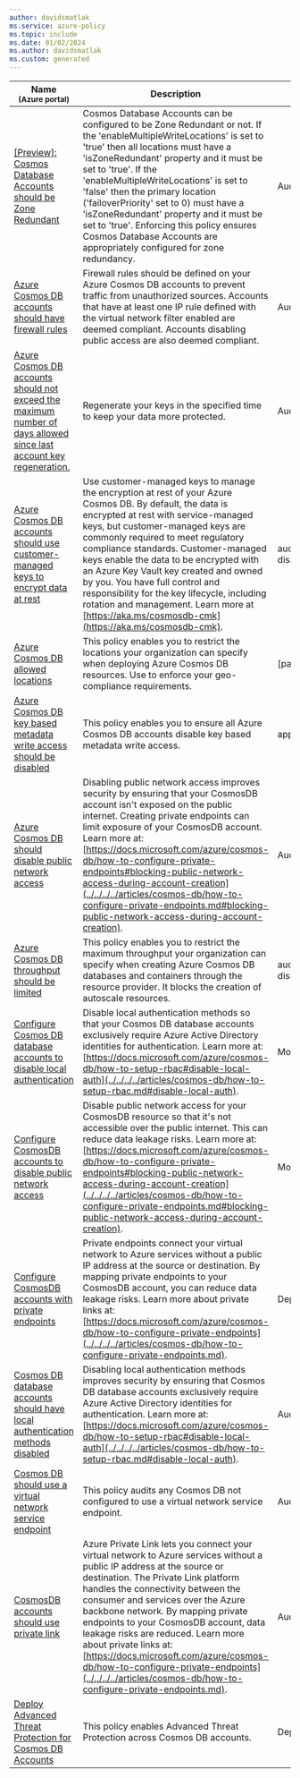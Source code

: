 ```yaml
---
author: davidsmatlak
ms.service: azure-policy
ms.topic: include
ms.date: 01/02/2024
ms.author: davidsmatlak
ms.custom: generated
---
```


|Name<br /><sub>(Azure portal)</sub> |Description |Effect(s) |Version<br /><sub>(GitHub)</sub> |
|---|---|---|---|
|[\[Preview\]: Cosmos Database Accounts should be Zone Redundant](https://portal.azure.com/#blade/Microsoft_Azure_Policy/PolicyDetailBlade/definitionId/%2Fproviders%2FMicrosoft.Authorization%2FpolicyDefinitions%2F44c5a1f9-7ef6-4c38-880c-273e8f7a3c24) |Cosmos Database Accounts can be configured to be Zone Redundant or not. If the 'enableMultipleWriteLocations' is set to 'true' then all locations must have a 'isZoneRedundant' property and it must be set to 'true'. If the 'enableMultipleWriteLocations' is set to 'false' then the primary location ('failoverPriority' set to 0) must have a 'isZoneRedundant' property and it must be set to 'true'. Enforcing this policy ensures Cosmos Database Accounts are appropriately configured for zone redundancy. |Audit, Deny, Disabled |[1.0.0-preview](https://github.com/Azure/azure-policy/blob/master/built-in-policies/policyDefinitions/Resilience/DocumentDB_databaseAccounts_ZoneRedundant_Audit.json) |
|[Azure Cosmos DB accounts should have firewall rules](https://portal.azure.com/#blade/Microsoft_Azure_Policy/PolicyDetailBlade/definitionId/%2Fproviders%2FMicrosoft.Authorization%2FpolicyDefinitions%2F862e97cf-49fc-4a5c-9de4-40d4e2e7c8eb) |Firewall rules should be defined on your Azure Cosmos DB accounts to prevent traffic from unauthorized sources. Accounts that have at least one IP rule defined with the virtual network filter enabled are deemed compliant. Accounts disabling public access are also deemed compliant. |Audit, Deny, Disabled |[2.0.0](https://github.com/Azure/azure-policy/blob/master/built-in-policies/policyDefinitions/Cosmos%20DB/Cosmos_NetworkRulesExist_Audit.json) |
|[Azure Cosmos DB accounts should not exceed the maximum number of days allowed since last account key regeneration.](https://portal.azure.com/#blade/Microsoft_Azure_Policy/PolicyDetailBlade/definitionId/%2Fproviders%2FMicrosoft.Authorization%2FpolicyDefinitions%2F9d83ccb1-f313-46ce-9d39-a198bfdb51a0) |Regenerate your keys in the specified time to keep your data more protected. |Audit, Disabled |[1.0.0](https://github.com/Azure/azure-policy/blob/master/built-in-policies/policyDefinitions/Cosmos%20DB/Cosmos_KeysMetadata_Audit.json) |
|[Azure Cosmos DB accounts should use customer-managed keys to encrypt data at rest](https://portal.azure.com/#blade/Microsoft_Azure_Policy/PolicyDetailBlade/definitionId/%2Fproviders%2FMicrosoft.Authorization%2FpolicyDefinitions%2F1f905d99-2ab7-462c-a6b0-f709acca6c8f) |Use customer-managed keys to manage the encryption at rest of your Azure Cosmos DB. By default, the data is encrypted at rest with service-managed keys, but customer-managed keys are commonly required to meet regulatory compliance standards. Customer-managed keys enable the data to be encrypted with an Azure Key Vault key created and owned by you. You have full control and responsibility for the key lifecycle, including rotation and management. Learn more at [https://aka.ms/cosmosdb-cmk](https://aka.ms/cosmosdb-cmk). |audit, Audit, deny, Deny, disabled, Disabled |[1.1.0](https://github.com/Azure/azure-policy/blob/master/built-in-policies/policyDefinitions/Cosmos%20DB/Cosmos_CMK_Deny.json) |
|[Azure Cosmos DB allowed locations](https://portal.azure.com/#blade/Microsoft_Azure_Policy/PolicyDetailBlade/definitionId/%2Fproviders%2FMicrosoft.Authorization%2FpolicyDefinitions%2F0473574d-2d43-4217-aefe-941fcdf7e684) |This policy enables you to restrict the locations your organization can specify when deploying Azure Cosmos DB resources. Use to enforce your geo-compliance requirements. |[parameters('policyEffect')] |[1.1.0](https://github.com/Azure/azure-policy/blob/master/built-in-policies/policyDefinitions/Cosmos%20DB/Cosmos_Locations_Deny.json) |
|[Azure Cosmos DB key based metadata write access should be disabled](https://portal.azure.com/#blade/Microsoft_Azure_Policy/PolicyDetailBlade/definitionId/%2Fproviders%2FMicrosoft.Authorization%2FpolicyDefinitions%2F4750c32b-89c0-46af-bfcb-2e4541a818d5) |This policy enables you to ensure all Azure Cosmos DB accounts disable key based metadata write access. |append |[1.0.0](https://github.com/Azure/azure-policy/blob/master/built-in-policies/policyDefinitions/Cosmos%20DB/Cosmos_DisableMetadata_Append.json) |
|[Azure Cosmos DB should disable public network access](https://portal.azure.com/#blade/Microsoft_Azure_Policy/PolicyDetailBlade/definitionId/%2Fproviders%2FMicrosoft.Authorization%2FpolicyDefinitions%2F797b37f7-06b8-444c-b1ad-fc62867f335a) |Disabling public network access improves security by ensuring that your CosmosDB account isn't exposed on the public internet. Creating private endpoints can limit exposure of your CosmosDB account. Learn more at: [https://docs.microsoft.com/azure/cosmos-db/how-to-configure-private-endpoints#blocking-public-network-access-during-account-creation](../../../../articles/cosmos-db/how-to-configure-private-endpoints.md#blocking-public-network-access-during-account-creation). |Audit, Deny, Disabled |[1.0.0](https://github.com/Azure/azure-policy/blob/master/built-in-policies/policyDefinitions/Cosmos%20DB/Cosmos_PrivateNetworkAccess_AuditDeny.json) |
|[Azure Cosmos DB throughput should be limited](https://portal.azure.com/#blade/Microsoft_Azure_Policy/PolicyDetailBlade/definitionId/%2Fproviders%2FMicrosoft.Authorization%2FpolicyDefinitions%2F0b7ef78e-a035-4f23-b9bd-aff122a1b1cf) |This policy enables you to restrict the maximum throughput your organization can specify when creating Azure Cosmos DB databases and containers through the resource provider. It blocks the creation of autoscale resources. |audit, Audit, deny, Deny, disabled, Disabled |[1.1.0](https://github.com/Azure/azure-policy/blob/master/built-in-policies/policyDefinitions/Cosmos%20DB/Cosmos_MaxThroughput_Deny.json) |
|[Configure Cosmos DB database accounts to disable local authentication](https://portal.azure.com/#blade/Microsoft_Azure_Policy/PolicyDetailBlade/definitionId/%2Fproviders%2FMicrosoft.Authorization%2FpolicyDefinitions%2Fdc2d41d1-4ab1-4666-a3e1-3d51c43e0049) |Disable local authentication methods so that your Cosmos DB database accounts exclusively require Azure Active Directory identities for authentication. Learn more at: [https://docs.microsoft.com/azure/cosmos-db/how-to-setup-rbac#disable-local-auth](../../../../articles/cosmos-db/how-to-setup-rbac.md#disable-local-auth). |Modify, Disabled |[1.1.0](https://github.com/Azure/azure-policy/blob/master/built-in-policies/policyDefinitions/Cosmos%20DB/Cosmos_DisableLocalAuth_Modify.json) |
|[Configure CosmosDB accounts to disable public network access](https://portal.azure.com/#blade/Microsoft_Azure_Policy/PolicyDetailBlade/definitionId/%2Fproviders%2FMicrosoft.Authorization%2FpolicyDefinitions%2Fda69ba51-aaf1-41e5-8651-607cd0b37088) |Disable public network access for your CosmosDB resource so that it's not accessible over the public internet. This can reduce data leakage risks. Learn more at: [https://docs.microsoft.com/azure/cosmos-db/how-to-configure-private-endpoints#blocking-public-network-access-during-account-creation](../../../../articles/cosmos-db/how-to-configure-private-endpoints.md#blocking-public-network-access-during-account-creation). |Modify, Disabled |[1.0.1](https://github.com/Azure/azure-policy/blob/master/built-in-policies/policyDefinitions/Cosmos%20DB/Cosmos_PrivateNetworkAccess_Modify.json) |
|[Configure CosmosDB accounts with private endpoints ](https://portal.azure.com/#blade/Microsoft_Azure_Policy/PolicyDetailBlade/definitionId/%2Fproviders%2FMicrosoft.Authorization%2FpolicyDefinitions%2Fb609e813-3156-4079-91fa-a8494c1471c4) |Private endpoints connect your virtual network to Azure services without a public IP address at the source or destination. By mapping private endpoints to your CosmosDB account, you can reduce data leakage risks. Learn more about private links at: [https://docs.microsoft.com/azure/cosmos-db/how-to-configure-private-endpoints](../../../../articles/cosmos-db/how-to-configure-private-endpoints.md). |DeployIfNotExists, Disabled |[1.0.0](https://github.com/Azure/azure-policy/blob/master/built-in-policies/policyDefinitions/Cosmos%20DB/Cosmos_PrivateEndpoint_DeployIfNotExists.json) |
|[Cosmos DB database accounts should have local authentication methods disabled](https://portal.azure.com/#blade/Microsoft_Azure_Policy/PolicyDetailBlade/definitionId/%2Fproviders%2FMicrosoft.Authorization%2FpolicyDefinitions%2F5450f5bd-9c72-4390-a9c4-a7aba4edfdd2) |Disabling local authentication methods improves security by ensuring that Cosmos DB database accounts exclusively require Azure Active Directory identities for authentication. Learn more at: [https://docs.microsoft.com/azure/cosmos-db/how-to-setup-rbac#disable-local-auth](../../../../articles/cosmos-db/how-to-setup-rbac.md#disable-local-auth). |Audit, Deny, Disabled |[1.1.0](https://github.com/Azure/azure-policy/blob/master/built-in-policies/policyDefinitions/Cosmos%20DB/Cosmos_DisableLocalAuth_AuditDeny.json) |
|[Cosmos DB should use a virtual network service endpoint](https://portal.azure.com/#blade/Microsoft_Azure_Policy/PolicyDetailBlade/definitionId/%2Fproviders%2FMicrosoft.Authorization%2FpolicyDefinitions%2Fe0a2b1a3-f7f9-4569-807f-2a9edebdf4d9) |This policy audits any Cosmos DB not configured to use a virtual network service endpoint. |Audit, Disabled |[1.0.0](https://github.com/Azure/azure-policy/blob/master/built-in-policies/policyDefinitions/Network/VirtualNetworkServiceEndpoint_CosmosDB_Audit.json) |
|[CosmosDB accounts should use private link](https://portal.azure.com/#blade/Microsoft_Azure_Policy/PolicyDetailBlade/definitionId/%2Fproviders%2FMicrosoft.Authorization%2FpolicyDefinitions%2F58440f8a-10c5-4151-bdce-dfbaad4a20b7) |Azure Private Link lets you connect your virtual network to Azure services without a public IP address at the source or destination. The Private Link platform handles the connectivity between the consumer and services over the Azure backbone network. By mapping private endpoints to your CosmosDB account, data leakage risks are reduced. Learn more about private links at: [https://docs.microsoft.com/azure/cosmos-db/how-to-configure-private-endpoints](../../../../articles/cosmos-db/how-to-configure-private-endpoints.md). |Audit, Disabled |[1.0.0](https://github.com/Azure/azure-policy/blob/master/built-in-policies/policyDefinitions/Cosmos%20DB/Cosmos_PrivateEndpoint_Audit.json) |
|[Deploy Advanced Threat Protection for Cosmos DB Accounts](https://portal.azure.com/#blade/Microsoft_Azure_Policy/PolicyDetailBlade/definitionId/%2Fproviders%2FMicrosoft.Authorization%2FpolicyDefinitions%2Fb5f04e03-92a3-4b09-9410-2cc5e5047656) |This policy enables Advanced Threat Protection across Cosmos DB accounts. |DeployIfNotExists, Disabled |[1.0.0](https://github.com/Azure/azure-policy/blob/master/built-in-policies/policyDefinitions/Cosmos%20DB/CosmosDbAdvancedThreatProtection_Deploy.json) |
